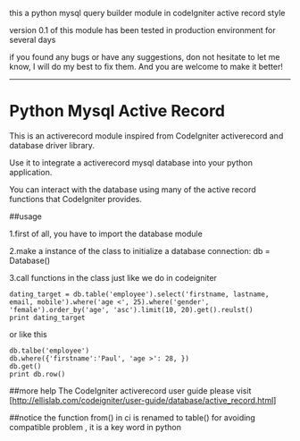 this a python mysql query builder module in codeIgniter active record style

version 0.1 of this module has been tested in production environment for several days

if you found any bugs or have any suggestions, don not hesitate to let me know, I will do my best to fix them. And you are welcome to make it better!

---

# Python Mysql Active Record

This is an activerecord module inspired from CodeIgniter activerecord and database driver library.

Use it to integrate a activerecord mysql database into your python application.

You can interact with the database using many of the active record functions that CodeIgniter provides.

##usage

1.first of all, you have to import the database module

2.make a instance of the class to initialize a database connection: db = Database()

3.call functions in the class just like we do in codeigniter

	dating_target = db.table('employee').select('firstname, lastname, email, mobile').where('age <', 25).where('gender', 'female').order_by('age', 'asc').limit(10, 20).get().reulst()
	print dating_target

or like this

	db.talbe('employee')
	db.where({'firstname':'Paul', 'age >': 28, })
	db.get()
	print db.row()

##more help
The CodeIgniter activerecord user guide please visit [http://ellislab.com/codeigniter/user-guide/database/active_record.html]

##notice
the function from() in ci is renamed to table() for avoiding compatible problem , it is a key word in python